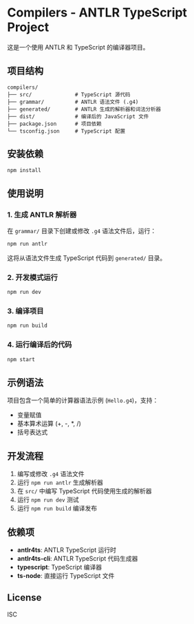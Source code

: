 # Compilers - ANTLR TypeScript Project

这是一个使用 ANTLR 和 TypeScript 的编译器项目。

## 项目结构

```
compilers/
├── src/              # TypeScript 源代码
├── grammar/          # ANTLR 语法文件 (.g4)
├── generated/        # ANTLR 生成的解析器和词法分析器
├── dist/             # 编译后的 JavaScript 文件
├── package.json      # 项目依赖
└── tsconfig.json     # TypeScript 配置
```

## 安装依赖

```bash
npm install
```

## 使用说明

### 1. 生成 ANTLR 解析器

在 `grammar/` 目录下创建或修改 `.g4` 语法文件后，运行：

```bash
npm run antlr
```

这将从语法文件生成 TypeScript 代码到 `generated/` 目录。

### 2. 开发模式运行

```bash
npm run dev
```

### 3. 编译项目

```bash
npm run build
```

### 4. 运行编译后的代码

```bash
npm start
```

## 示例语法

项目包含一个简单的计算器语法示例 (`Hello.g4`)，支持：
- 变量赋值
- 基本算术运算 (+, -, *, /)
- 括号表达式

## 开发流程

1. 编写或修改 `.g4` 语法文件
2. 运行 `npm run antlr` 生成解析器
3. 在 `src/` 中编写 TypeScript 代码使用生成的解析器
4. 运行 `npm run dev` 测试
5. 运行 `npm run build` 编译发布

## 依赖项

- **antlr4ts**: ANTLR TypeScript 运行时
- **antlr4ts-cli**: ANTLR TypeScript 代码生成器
- **typescript**: TypeScript 编译器
- **ts-node**: 直接运行 TypeScript 文件

## License

ISC

